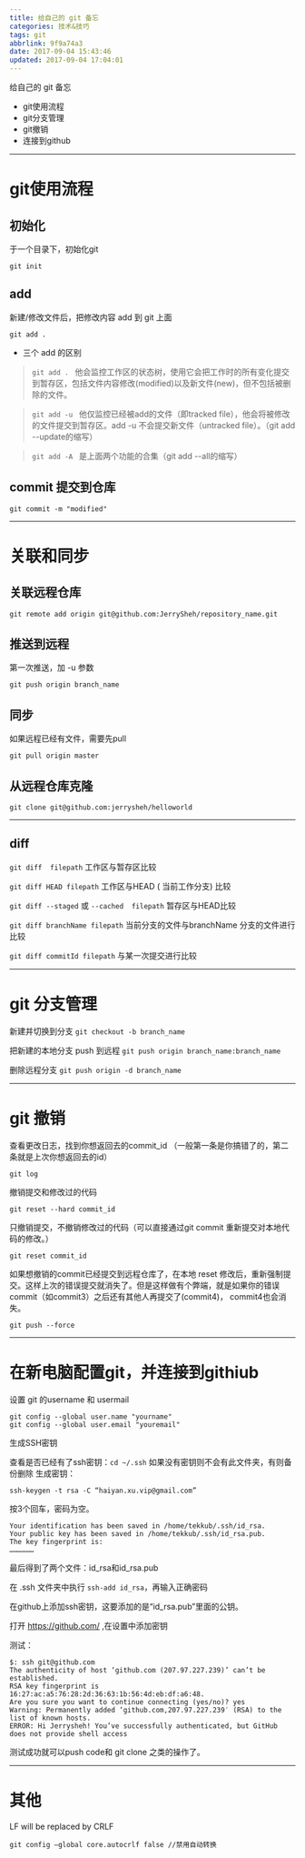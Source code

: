 ```yaml
---
title: 给自己的 git 备忘
categories: 技术&技巧
tags: git
abbrlink: 9f9a74a3
date: 2017-09-04 15:43:46
updated: 2017-09-04 17:04:01
---
```


给自己的 git 备忘

* git使用流程
* git分支管理
* git撤销
* 连接到github

<!-- more -->

---

# git使用流程

## 初始化

于一个目录下，初始化git

`git init`

## add

新建/修改文件后，把修改内容 add 到 git 上面

`git add .`

* 三个 add 的区别

 >`git add . `
 他会监控工作区的状态树，使用它会把工作时的所有变化提交到暂存区，包括文件内容修改(modified)以及新文件(new)，但不包括被删除的文件。

 >`git add -u `
 他仅监控已经被add的文件（即tracked file），他会将被修改的文件提交到暂存区。add -u 不会提交新文件（untracked file）。（git add --update的缩写）

 >`git add -A `
  是上面两个功能的合集（git add --all的缩写）


## commit 提交到仓库

`git commit -m "modified"`

---

# 关联和同步

## 关联远程仓库

`git remote add origin git@github.com:JerrySheh/repository_name.git`

## 推送到远程

第一次推送，加 -u 参数

`git push origin branch_name`

## 同步

如果远程已经有文件，需要先pull

`git pull origin master`

## 从远程仓库克隆

`git clone git@github.com:jerrysheh/helloworld`

---

## diff

`git diff  filepath` 工作区与暂存区比较

`git diff HEAD filepath` 工作区与HEAD ( 当前工作分支) 比较

`git diff --staged` 或 `--cached  filepath` 暂存区与HEAD比较

`git diff branchName filepath`  当前分支的文件与branchName 分支的文件进行比较

`git diff commitId filepath` 与某一次提交进行比较

---

# git 分支管理


新建并切换到分支
`git checkout -b branch_name`

把新建的本地分支 push 到远程
`git push origin branch_name:branch_name`

删除远程分支
`git push origin -d branch_name`

---

# git 撤销

查看更改日志，找到你想返回去的commit_id （一般第一条是你搞错了的，第二条就是上次你想返回去的id）

`git log`

 撤销提交和修改过的代码

`git reset --hard commit_id`

只撤销提交，不撤销修改过的代码（可以直接通过git commit 重新提交对本地代码的修改。）

`git reset commit_id `

如果想撤销的commit已经提交到远程仓库了，在本地 reset 修改后，重新强制提交。这样上次的错误提交就消失了。但是这样做有个弊端，就是如果你的错误commit（如commit3）之后还有其他人再提交了(commit4)， commit4也会消失。

`git push --force`

---

# 在新电脑配置git，并连接到githiub

设置 git 的username 和 usermail

```
git config --global user.name "yourname"
git config --global user.email "youremail"
```

生成SSH密钥

查看是否已经有了ssh密钥：`cd ~/.ssh`
如果没有密钥则不会有此文件夹，有则备份删除
生成密钥：
```
ssh-keygen -t rsa -C “haiyan.xu.vip@gmail.com”
```

按3个回车，密码为空。
```
Your identification has been saved in /home/tekkub/.ssh/id_rsa.
Your public key has been saved in /home/tekkub/.ssh/id_rsa.pub.
The key fingerprint is:
………………
```

最后得到了两个文件：id_rsa和id_rsa.pub

在 .ssh 文件夹中执行 `ssh-add id_rsa`，再输入正确密码

在github上添加ssh密钥，这要添加的是“id_rsa.pub”里面的公钥。

打开  https://github.com/ ,在设置中添加密钥

测试：
```
$: ssh git@github.com
The authenticity of host ‘github.com (207.97.227.239)’ can’t be established.
RSA key fingerprint is 16:27:ac:a5:76:28:2d:36:63:1b:56:4d:eb:df:a6:48.
Are you sure you want to continue connecting (yes/no)? yes
Warning: Permanently added ‘github.com,207.97.227.239′ (RSA) to the list of known hosts.
ERROR: Hi Jerrysheh! You’ve successfully authenticated, but GitHub does not provide shell access
```

测试成功就可以push code和 git clone 之类的操作了。

---

# 其他

LF will be replaced by CRLF

```
git config –global core.autocrlf false //禁用自动转换
```
